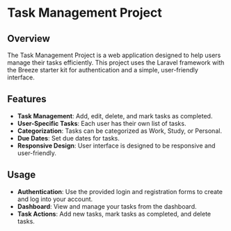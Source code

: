 # Task Management Project

## Overview

The Task Management Project is a web application designed to help users manage their tasks efficiently. This project uses the Laravel framework with the Breeze starter kit for authentication and a simple, user-friendly interface.

## Features

- **Task Management**: Add, edit, delete, and mark tasks as completed.
- **User-Specific Tasks**: Each user has their own list of tasks.
- **Categorization**: Tasks can be categorized as Work, Study, or Personal.
- **Due Dates**: Set due dates for tasks.
- **Responsive Design**: User interface is designed to be responsive and user-friendly.



## Usage

- **Authentication**: Use the provided login and registration forms to create and log into your account.
- **Dashboard**: View and manage your tasks from the dashboard.
- **Task Actions**: Add new tasks, mark tasks as completed, and delete tasks.
